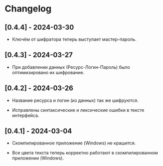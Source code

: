 # Changelog

## [0.4.4] - 2024-03-30

- Ключём от шифратора теперь выступает мастер-пароль.

## [0.4.3] - 2024-03-27

- При добавлении данных (Ресурс-Логин-Пароль) было оптимизировано их шифрование.

## [0.4.2] - 2024-03-26

- Название ресурса и логин (из данных) так же шифруются.

- Исправлены синтаксические и лексические ошибки в тексте интерфейса.

## [0.4.1] - 2024-03-04

- Скомпилированное приложение (Windows) не крашится.

- Все цвета текста теперь корректно работают в скомпилированном приложении (Windows).

